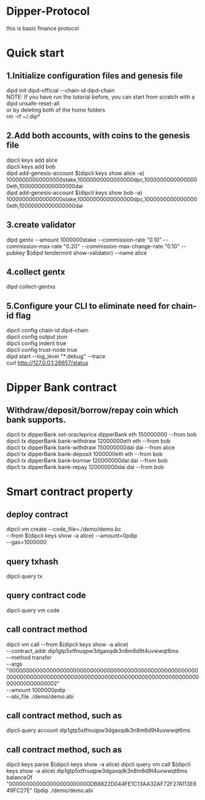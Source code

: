 # Dipper-Protocol
this is basic finance protocol


# Quick start
## 1.Initialize configuration files and genesis file
dipd init dipd-official --chain-id dipd-chain\
NOTE: If you have run the tutorial before, you can start from scratch with a\
dipd unsafe-reset-all\
or by deleting both of the home folders\
rm -rf ~/.dip*

## 2.Add both accounts, with coins to the genesis file
dipcli keys add alice\
dipcli keys add bob\
dipd add-genesis-account $(dipcli keys show alice -a) 10000000000000000stake,10000000000000000dpc,10000000000000000eth,10000000000000000dai\
dipd add-genesis-account $(dipcli keys show bob -a) 10000000000000000stake,10000000000000000dpc,10000000000000000eth,10000000000000000dai

## 3.create validator
dipd gentx 
  --amount 1000000stake 
  --commission-rate "0.10" 
  --commission-max-rate "0.20" 
  --commission-max-change-rate "0.10" 
  --pubkey $(dipd tendermint show-validator) 
  --name alice

## 4.collect gentx
dipd collect-gentxs


## 5.Configure your CLI to eliminate need for chain-id flag
dipcli config chain-id dipd-chain\
dipcli config output json\
dipcli config indent true\
dipcli config trust-node true\
dipd start --log_level "*:debug" --trace\
curl http://127.0.0.1:26657/status

# Dipper Bank contract
## Withdraw/deposit/borrow/repay coin which bank supports.
dipcli tx dipperBank set-oracleprice dipperBank eth 150000000 --from bob\
dipcli tx dipperBank bank-withdraw 12000000eth eth --from bob\
dipcli tx dipperBank bank-withdraw 150000000dai dai --from alice\
dipcli tx dipperBank bank-deposit 1000000eth eth --from bob\
dipcli tx dipperBank bank-borrow 120000000dai dai --from bob\
dipcli tx dipperBank bank-repay 120000000dai dai --from bob

# Smart contract property 
## deploy contract
dipcli vm create --code_file=./demo/demo.bc \
--from $(dipcli keys show -a alice) --amount=0pdip \
--gas=1000000

## query txhash
dipcli query tx <txhash>

## query contract code
dipcli query vm code <contract address>

## call contract method <transfer>
dipcli vm call --from $(dipcli keys show -a alice) \
--contract_addr dip1gtp5xtfnuqpw3dgaxqdk3n8m6d9t4uvwwqt6ms \
--method transfer  \
--args  "00000000000000000000000000000000000000000000000000000000000000000000000000000000000000000000000000000000000000000000000000000002" \
--amount 1000000pdip \
--abi_file ./demo/demo.abi

## call contract method, such as <blanceof> 
dipcli query account dip1gtp5xtfnuqpw3dgaxqdk3n8m6d9t4uvwwqt6ms
## call contract method, such as <query alice money>
dipcli keys parse $(dipcli keys show -a alice)
dipcli query vm call $(dipcli keys show -a alice) dip1gtp5xtfnuqpw3dgaxqdk3n8m6d9t4uvwwqt6ms balanceOf "000000000000000000000000DB8822D044FE1C13AA32AF72F27A113E849FC27E" 0pdip ./demo/demo.abi
